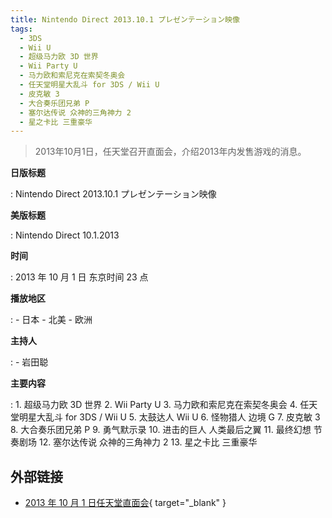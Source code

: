 ```yaml
---
title: Nintendo Direct 2013.10.1 プレゼンテーション映像
tags:
  - 3DS
  - Wii U
  - 超级马力欧 3D 世界
  - Wii Party U
  - 马力欧和索尼克在索契冬奥会
  - 任天堂明星大乱斗 for 3DS / Wii U
  - 皮克敏 3
  - 大合奏乐团兄弟 P
  - 塞尔达传说 众神的三角神力 2
  - 星之卡比 三重豪华
---
```


> 2013年10月1日，任天堂召开直面会，介绍2013年内发售游戏的消息。

**日版标题**

:   Nintendo Direct 2013.10.1 プレゼンテーション映像

**美版标题**

:   Nintendo Direct 10.1.2013

**时间**

:   2013 年 10 月 1 日 东京时间 23 点

**播放地区**

:   - 日本
	- 北美
	- 欧洲

**主持人**

:   - 岩田聪

**主要内容**

:   1. 超级马力欧 3D 世界
	2. Wii Party U
	3. 马力欧和索尼克在索契冬奥会
	4. 任天堂明星大乱斗 for 3DS / Wii U
	5. 太鼓达人 Wii U
	6. 怪物猎人 边境 G
	7. 皮克敏 3
	8. 大合奏乐团兄弟 P
	9. 勇气默示录
	10. 进击的巨人 人类最后之翼
	11. 最终幻想 节奏剧场
	12. 塞尔达传说 众神的三角神力 2
	13. 星之卡比 三重豪华

## 外部链接

- [2013 年 10 月 1 日任天堂直面会](https://www.bilibili.com/video/BV1FJ41167sC/){ target="_blank" }
